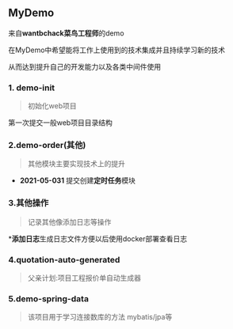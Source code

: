 ## MyDemo

来自**wantbchack菜鸟工程师**的demo

在MyDemo中希望能将工作上使用到的技术集成并且持续学习新的技术

从而达到提升自己的开发能力以及各类中间件使用


### 1. demo-init
>初始化web项目

第一次提交一般web项目目录结构
 
 ### 2.demo-order(其他)
 
 >其他模块主要实现技术上的提升
 
 * **2021-05-031** 提交创建**定时任务**模块
  
  
 
  ### 3.其他操作
  > 记录其他像添加日志等操作
  
  ***添加日志**生成日志文件方便以后使用docker部署查看日志


### 4.quotation-auto-generated
 > 父亲计划:项目工程报价单自动生成器
 
 
 ### 5.demo-spring-data
 
>该项目用于学习连接数库的方法 mybatis/jpa等
 